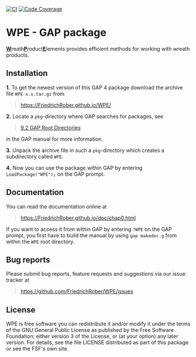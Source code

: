 [![CI](https://github.com/FriedrichRober/WPE/workflows/CI/badge.svg)](https://github.com/FriedrichRober/WPE/actions?query=workflow%3ACI+branch%3Amaster)
[![Code Coverage](https://codecov.io/gh/FriedrichRober/WreathProductElements/coverage.svg?branch=master&token=)](https://codecov.io/gh/FriedrichRober/WreathProductElements)

# WPE - GAP package

<ins>**W**</ins>reath<ins>**P**</ins>roduct<ins>**E**</ins>lements provides efficient methods for working with wreath products.

## Installation

**1.** To get the newest version of this GAP 4 package download the archive file `WPE-x.x.tar.gz` from
>   <https://FriedrichRober.github.io/WPE/>

**2.** Locate a `pkg`-directory where GAP searches for packages, see
>   [9.2 GAP Root Directories](https://www.gap-system.org/Manuals/doc/ref/chap9.html#X7A4973627A5DB27D)

in the GAP manual for more information.

**3.** Unpack the archive file in such a `pkg`-directory
which creates a subdirectory called `WPE`.

**4.** Now you can use the package within GAP by entering `LoadPackage("WPE");` on the GAP prompt.

## Documentation

You can read the documentation online at
>   <https://FriedrichRober.github.io/doc/chap0.html>

If you want to access it from within GAP by entering `?WPE` on the GAP prompt,
you first have to build the manual by using `gap makedoc.g` from within the `WPE` root directory.

## Bug reports

Please submit bug reports, feature requests and suggestions via our issue tracker at
>  <https://github.com/FriedrichRober/WPE/issues>

## License

WPE is free software you can redistribute it and/or modify it under the terms of the GNU General Public License as published by the Free Software Foundation; either version 3 of the License, or (at your option) any later version. For details, see the file LICENSE distributed as part of this package or see the FSF's own site.
